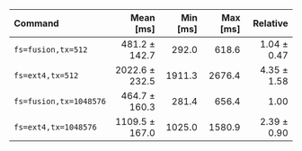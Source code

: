 | Command | Mean [ms] | Min [ms] | Max [ms] | Relative |
|:---|---:|---:|---:|---:|
| `fs=fusion,tx=512` | 481.2 ± 142.7 | 292.0 | 618.6 | 1.04 ± 0.47 |
| `fs=ext4,tx=512` | 2022.6 ± 232.5 | 1911.3 | 2676.4 | 4.35 ± 1.58 |
| `fs=fusion,tx=1048576` | 464.7 ± 160.3 | 281.4 | 656.4 | 1.00 |
| `fs=ext4,tx=1048576` | 1109.5 ± 167.0 | 1025.0 | 1580.9 | 2.39 ± 0.90 |
